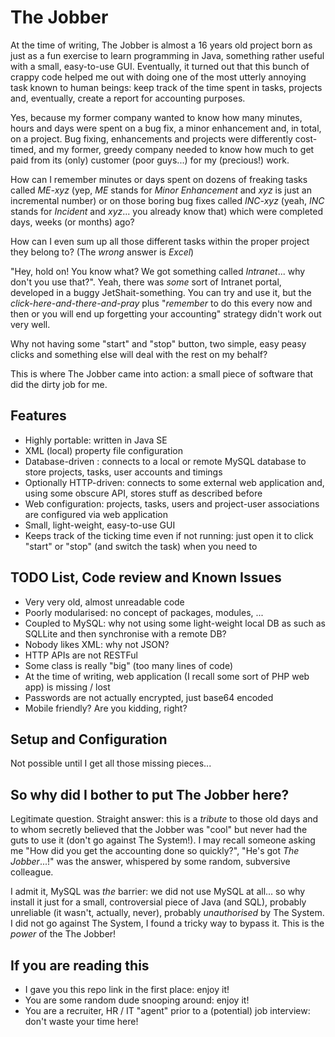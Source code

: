 The Jobber
==========

At the time of writing, The Jobber is almost a 16 years old project born as just as a fun exercise to learn programming in Java, something rather useful with a small, easy-to-use GUI.
Eventually, it turned out that this bunch of crappy code helped me out with doing one of the most utterly annoying task known to human beings: keep track of the time spent in tasks, projects and, eventually, create a report for accounting purposes.

Yes, because my former company wanted to know how many minutes, hours and days were spent on a bug fix, a minor enhancement and, in total, on a project.
Bug fixing, enhancements and projects were differently cost-timed, and my former, greedy company needed to know how much to get paid from its (only) customer (poor guys...) for my (precious!) work.

How can I remember minutes or days spent on dozens of freaking tasks called *ME-xyz* (yep, *ME* stands for *Minor Enhancement* and *xyz* is just an incremental number) or on those boring bug fixes called *INC-xyz* (yeah, *INC* stands for *Incident* and *xyz*... you already know that) which were completed days, weeks (or months) ago?

How can I even sum up all those different tasks within the proper project they belong to? (The *wrong* answer is *Excel*)

"Hey, hold on! You know what? We got something called *Intranet*... why don't you use that?". Yeah, there was *some* sort of Intranet portal, developed in a buggy JetShait-something. You can try and use it, but the *click-here-and-there-and-pray* plus "*remember* to do this every now and then or you will end up forgetting your accounting" strategy didn't work out very well.

Why not having some "start" and "stop" button, two simple, easy peasy clicks and something else will deal with the rest on my behalf?

This is where The Jobber came into action: a small piece of software that did the dirty job for me.

Features
--------

- Highly portable: written in Java SE
- XML (local) property file configuration
- Database-driven : connects to a local or remote MySQL database to store projects, tasks, user accounts and timings
- Optionally HTTP-driven: connects to some external web application and, using some obscure API, stores stuff as described before
- Web configuration: projects, tasks, users and project-user associations are configured via web application
- Small, light-weight, easy-to-use GUI
- Keeps track of the ticking time even if not running: just open it to click "start" or "stop" (and switch the task) when you need to

TODO List, Code review and Known Issues
---------------------------------------

- Very very old, almost unreadable code
- Poorly modularised: no concept of packages, modules, ...
- Coupled to MySQL: why not using some light-weight local DB as such as SQLLite and then synchronise with a remote DB?
- Nobody likes XML: why not JSON?
- HTTP APIs are not RESTFul
- Some class is really "big" (too many lines of code)
- At the time of writing, web application (I recall some sort of PHP web app) is missing / lost
- Passwords are not actually encrypted, just base64 encoded
- Mobile friendly? Are you kidding, right?

Setup and Configuration
-----------------------

Not possible until I get all those missing pieces...

So why did I bother to put The Jobber here?
-------------------------------------------

Legitimate question. Straight answer: this is a *tribute* to those old days and to whom secretly believed that the Jobber was "cool" but never had the guts to use it (don't go against The System!). I may recall someone asking me "How did you get the accounting done so quickly?", "He's got *The Jobber*...!" was the answer, whispered by some random, subversive colleague.

I admit it, MySQL was *the* barrier: we did not use MySQL at all... so why install it just for a small, controversial piece of Java (and SQL), probably unreliable (it wasn't, actually, never), probably *unauthorised* by The System.
I did not go against The System, I found a tricky way to bypass it. This is the *power* of the The Jobber!

If you are reading this
-----------------------

- I gave you this repo link in the first place: enjoy it!
- You are some random dude snooping around: enjoy it!
- You are a recruiter, HR / IT "agent" prior to a (potential) job interview: don't waste your time here!
